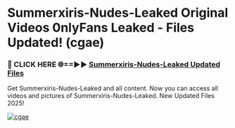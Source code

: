 # Summerxiris-Nudes-Leaked Original Videos 0nlyFans Leaked - Files Updated! (cgae)

<h3>🔴 CLICK HERE 🌐==►► <a href="https://tinyurl.com/5h6xmrr3" rel="nofollow">Summerxiris-Nudes-Leaked Updated Files</a></h3>

Get Summerxiris-Nudes-Leaked and all content. Now you can access all videos and pictures of Summerxiris-Nudes-Leaked. New Updated Files 2025!

[![cgae](https://i.imgur.com/KVD873Z.gif)](https://tinyurl.com/5h6xmrr3)
